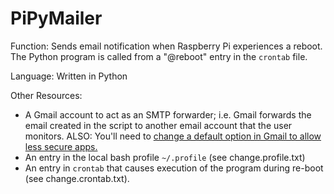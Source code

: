 # PiPyMailer

Function: Sends email notification when Raspberry Pi experiences a reboot. The Python program is called from a "@reboot" entry in the `crontab` file.

Language: Written in Python

Other Resources: 

* A Gmail account to act as an SMTP forwarder; i.e. Gmail forwards the email created in the script to another email account that the user monitors. ALSO: You'll need to [change a default option in Gmail to allow less secure apps.](https://myaccount.google.com/lesssecureapps) 
* An entry in the local bash profile `~/.profile` (see change.profile.txt) 
* An entry in `crontab` that causes execution of the program during re-boot (see change.crontab.txt).

